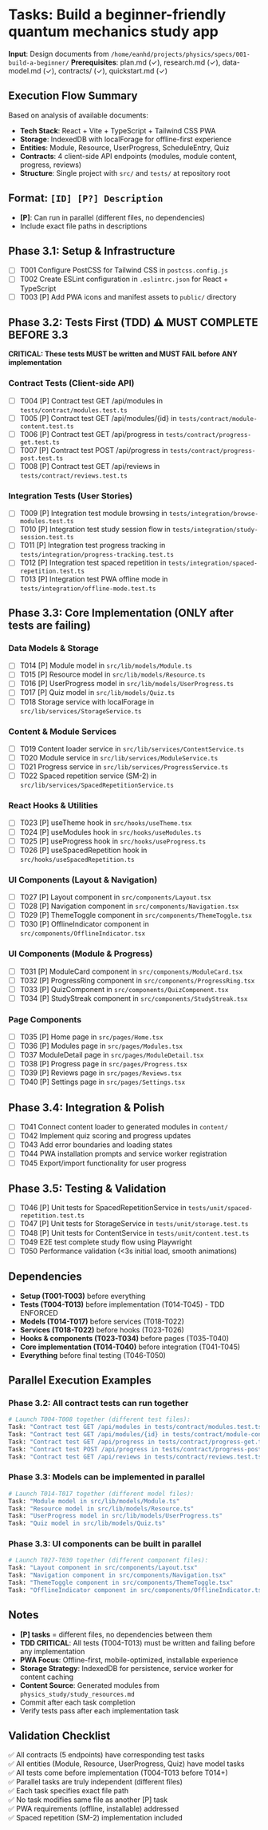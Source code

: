 # Tasks: Build a beginner-friendly quantum mechanics study app

**Input**: Design documents from `/home/eanhd/projects/physics/specs/001-build-a-beginner/`
**Prerequisites**: plan.md (✓), research.md (✓), data-model.md (✓), contracts/ (✓), quickstart.md (✓)

## Execution Flow Summary
Based on analysis of available documents:
- **Tech Stack**: React + Vite + TypeScript + Tailwind CSS PWA
- **Storage**: IndexedDB with localForage for offline-first experience
- **Entities**: Module, Resource, UserProgress, ScheduleEntry, Quiz
- **Contracts**: 4 client-side API endpoints (modules, module content, progress, reviews)
- **Structure**: Single project with `src/` and `tests/` at repository root

## Format: `[ID] [P?] Description`
- **[P]**: Can run in parallel (different files, no dependencies)
- Include exact file paths in descriptions

## Phase 3.1: Setup & Infrastructure
- [ ] T001 Configure PostCSS for Tailwind CSS in `postcss.config.js`
- [ ] T002 Create ESLint configuration in `.eslintrc.json` for React + TypeScript
- [ ] T003 [P] Add PWA icons and manifest assets to `public/` directory

## Phase 3.2: Tests First (TDD) ⚠️ MUST COMPLETE BEFORE 3.3
**CRITICAL: These tests MUST be written and MUST FAIL before ANY implementation**

### Contract Tests (Client-side API)
- [ ] T004 [P] Contract test GET /api/modules in `tests/contract/modules.test.ts`
- [ ] T005 [P] Contract test GET /api/modules/{id} in `tests/contract/module-content.test.ts`  
- [ ] T006 [P] Contract test GET /api/progress in `tests/contract/progress-get.test.ts`
- [ ] T007 [P] Contract test POST /api/progress in `tests/contract/progress-post.test.ts`
- [ ] T008 [P] Contract test GET /api/reviews in `tests/contract/reviews.test.ts`

### Integration Tests (User Stories)
- [ ] T009 [P] Integration test module browsing in `tests/integration/browse-modules.test.ts`
- [ ] T010 [P] Integration test study session flow in `tests/integration/study-session.test.ts`
- [ ] T011 [P] Integration test progress tracking in `tests/integration/progress-tracking.test.ts`
- [ ] T012 [P] Integration test spaced repetition in `tests/integration/spaced-repetition.test.ts`
- [ ] T013 [P] Integration test PWA offline mode in `tests/integration/offline-mode.test.ts`

## Phase 3.3: Core Implementation (ONLY after tests are failing)

### Data Models & Storage
- [ ] T014 [P] Module model in `src/lib/models/Module.ts`
- [ ] T015 [P] Resource model in `src/lib/models/Resource.ts`
- [ ] T016 [P] UserProgress model in `src/lib/models/UserProgress.ts`
- [ ] T017 [P] Quiz model in `src/lib/models/Quiz.ts`
- [ ] T018 Storage service with localForage in `src/lib/services/StorageService.ts`

### Content & Module Services
- [ ] T019 Content loader service in `src/lib/services/ContentService.ts`
- [ ] T020 Module service in `src/lib/services/ModuleService.ts`
- [ ] T021 Progress service in `src/lib/services/ProgressService.ts`
- [ ] T022 Spaced repetition service (SM-2) in `src/lib/services/SpacedRepetitionService.ts`

### React Hooks & Utilities
- [ ] T023 [P] useTheme hook in `src/hooks/useTheme.tsx`
- [ ] T024 [P] useModules hook in `src/hooks/useModules.ts`
- [ ] T025 [P] useProgress hook in `src/hooks/useProgress.ts`
- [ ] T026 [P] useSpacedRepetition hook in `src/hooks/useSpacedRepetition.ts`

### UI Components (Layout & Navigation)
- [ ] T027 [P] Layout component in `src/components/Layout.tsx`
- [ ] T028 [P] Navigation component in `src/components/Navigation.tsx`
- [ ] T029 [P] ThemeToggle component in `src/components/ThemeToggle.tsx`
- [ ] T030 [P] OfflineIndicator component in `src/components/OfflineIndicator.tsx`

### UI Components (Module & Progress)
- [ ] T031 [P] ModuleCard component in `src/components/ModuleCard.tsx`
- [ ] T032 [P] ProgressRing component in `src/components/ProgressRing.tsx`
- [ ] T033 [P] QuizComponent in `src/components/QuizComponent.tsx`
- [ ] T034 [P] StudyStreak component in `src/components/StudyStreak.tsx`

### Page Components
- [ ] T035 [P] Home page in `src/pages/Home.tsx`
- [ ] T036 [P] Modules page in `src/pages/Modules.tsx`
- [ ] T037 ModuleDetail page in `src/pages/ModuleDetail.tsx`
- [ ] T038 [P] Progress page in `src/pages/Progress.tsx`
- [ ] T039 [P] Reviews page in `src/pages/Reviews.tsx`
- [ ] T040 [P] Settings page in `src/pages/Settings.tsx`

## Phase 3.4: Integration & Polish
- [ ] T041 Connect content loader to generated modules in `content/`
- [ ] T042 Implement quiz scoring and progress updates
- [ ] T043 Add error boundaries and loading states
- [ ] T044 PWA installation prompts and service worker registration
- [ ] T045 Export/import functionality for user progress

## Phase 3.5: Testing & Validation
- [ ] T046 [P] Unit tests for SpacedRepetitionService in `tests/unit/spaced-repetition.test.ts`
- [ ] T047 [P] Unit tests for StorageService in `tests/unit/storage.test.ts`
- [ ] T048 [P] Unit tests for ContentService in `tests/unit/content.test.ts`
- [ ] T049 E2E test complete study flow using Playwright
- [ ] T050 Performance validation (<3s initial load, smooth animations)

## Dependencies
- **Setup (T001-T003)** before everything
- **Tests (T004-T013)** before implementation (T014-T045) - TDD ENFORCED
- **Models (T014-T017)** before services (T018-T022)
- **Services (T018-T022)** before hooks (T023-T026)
- **Hooks & components (T023-T034)** before pages (T035-T040)
- **Core implementation (T014-T040)** before integration (T041-T045)
- **Everything** before final testing (T046-T050)

## Parallel Execution Examples

### Phase 3.2: All contract tests can run together
```bash
# Launch T004-T008 together (different test files):
Task: "Contract test GET /api/modules in tests/contract/modules.test.ts"
Task: "Contract test GET /api/modules/{id} in tests/contract/module-content.test.ts"
Task: "Contract test GET /api/progress in tests/contract/progress-get.test.ts"
Task: "Contract test POST /api/progress in tests/contract/progress-post.test.ts"
Task: "Contract test GET /api/reviews in tests/contract/reviews.test.ts"
```

### Phase 3.3: Models can be implemented in parallel
```bash
# Launch T014-T017 together (different model files):
Task: "Module model in src/lib/models/Module.ts"
Task: "Resource model in src/lib/models/Resource.ts"  
Task: "UserProgress model in src/lib/models/UserProgress.ts"
Task: "Quiz model in src/lib/models/Quiz.ts"
```

### Phase 3.3: UI components can be built in parallel
```bash
# Launch T027-T030 together (different component files):
Task: "Layout component in src/components/Layout.tsx"
Task: "Navigation component in src/components/Navigation.tsx"
Task: "ThemeToggle component in src/components/ThemeToggle.tsx"
Task: "OfflineIndicator component in src/components/OfflineIndicator.tsx"
```

## Notes
- **[P] tasks** = different files, no dependencies between them
- **TDD CRITICAL**: All tests (T004-T013) must be written and failing before any implementation
- **PWA Focus**: Offline-first, mobile-optimized, installable experience
- **Storage Strategy**: IndexedDB for persistence, service worker for content caching
- **Content Source**: Generated modules from `physics_study/study_resources.md`
- Commit after each task completion
- Verify tests pass after each implementation task

## Validation Checklist
✅ All contracts (5 endpoints) have corresponding test tasks  
✅ All entities (Module, Resource, UserProgress, Quiz) have model tasks  
✅ All tests come before implementation (T004-T013 before T014+)  
✅ Parallel tasks are truly independent (different files)  
✅ Each task specifies exact file path  
✅ No task modifies same file as another [P] task  
✅ PWA requirements (offline, installable) addressed  
✅ Spaced repetition (SM-2) implementation included